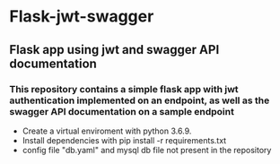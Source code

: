 # Flask-jwt-swagger
## Flask app using jwt and swagger API documentation

### This repository contains a simple flask app with jwt authentication implemented on an endpoint, as well as the swagger API documentation on a sample endpoint




* Create a virtual enviroment with python 3.6.9.
* Install dependencies with pip install -r requirements.txt
* config file "db.yaml" and mysql db file not present in the repository


